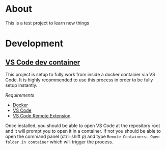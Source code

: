 # About

This is a test project to learn new things

# Development

## [VS Code dev container](https://code.visualstudio.com/docs/remote/containers)

This project is setup to fully work from inside a docker container via VS Code. It is highly recommended to use this process in order to be fully setup instantly.

_Requirements_

-   [Docker](https://www.docker.com/get-started)
-   [VS Code](https://code.visualstudio.com/)
-   [VS Code Remote Extension](https://marketplace.visualstudio.com/items?itemName=ms-vscode-remote.vscode-remote-extensionpack)

Once installed, you should be able to open VS Code at the repository root and it will prompt you to open it in a container. If not you should be able to open the command panel (ctrl+shift p) and type `Remote Containers: Open folder in container` which will trigger the process.
